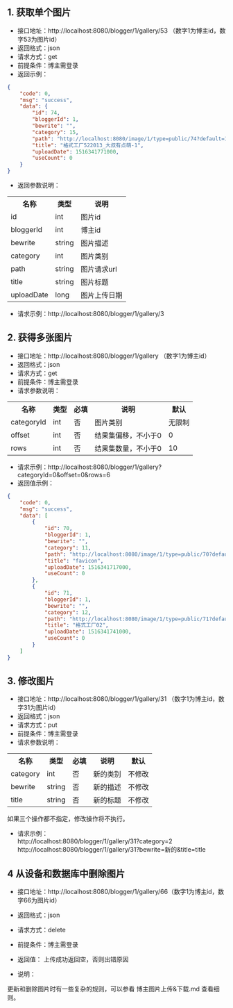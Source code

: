 
## 1. 获取单个图片
- 接口地址：http://localhost:8080/blogger/1/gallery/53 （数字1为博主id，数字53为图片id）
- 返回格式：json
- 请求方式：get
- 前提条件：博主需登录
- 返回示例：
```json
{
    "code": 0,
    "msg": "success",
    "data": {
        "id": 74,
        "bloggerId": 1,
        "bewrite": "",
        "category": 15,
        "path": "http://localhost:8080/image/1/type=public/74?default=15",
        "title": "格式工厂522013_大叔有点萌-1",
        "uploadDate": 1516341771000,
        "useCount": 0
    }
}
```
- 返回参数说明：
<table>
<tr>
<th>名称</th>
<th>类型</th>
<th>说明</th>
</tr>
<tr>
<td>id</td>
<td>int</td>
<td>图片id</td>
</tr>
<tr>
<td>bloggerId</td>
<td>int</td>
<td>博主id</td>
</tr>
<tr>
<td>bewrite</td>
<td>string</td>
<td>图片描述</td>
</tr>
<tr>
<td>category</td>
<td>int</td>
<td>图片类别</td>
</tr>
<tr>
<td>path</td>
<td>string</td>
<td>图片请求url</td>
</tr>
<tr>
<td>title</td>
<td>string</td>
<td>图片标题</td>
</tr>
<tr>
<td>uploadDate</td>
<td>long</td>
<td>图片上传日期</td>
</tr>
</table>

- 请求示例：http://localhost:8080/blogger/1/gallery/3

## 2. 获得多张图片
- 接口地址：http://localhost:8080/blogger/1/gallery （数字1为博主id）
- 返回格式：json
- 请求方式：get
- 前提条件：博主需登录
- 请求参数说明：
<table>
<tr>
<th>名称</th>
<th>类型</th>
<th>必填</th>
<th>说明</th>
<th>默认</th>
</tr>
<tr>
<td>categoryId</td>
<td>int</td>
<td>否</td>
<td>图片类别</td>
<td>无限制</td>
</tr>
<tr>
<td>offset</td>
<td>int</td>
<td>否</td>
<td>结果集偏移，不小于0</td>
<td>0</td>
</tr>
<tr>
<td>rows</td>
<td>int</td>
<td>否</td>
<td>结果集数量，不小于0</td>
<td>10</td>
</tr>
</table>

- 请求示例：http://localhost:8080/blogger/1/gallery?categoryId=0&offset=0&rows=6
- 返回值示例：
```json
{
    "code": 0,
    "msg": "success",
    "data": [
        {
            "id": 70,
            "bloggerId": 1,
            "bewrite": "",
            "category": 11,
            "path": "http://localhost:8080/image/1/type=public/70?default=15",
            "title": "favicon",
            "uploadDate": 1516341717000,
            "useCount": 0
        },
        {
            "id": 71,
            "bloggerId": 1,
            "bewrite": "",
            "category": 12,
            "path": "http://localhost:8080/image/1/type=public/71?default=15",
            "title": "格式工厂02",
            "uploadDate": 1516341741000,
            "useCount": 0
        }
    ]
}
```
## 3. 修改图片
- 接口地址：http://localhost:8080/blogger/1/gallery/31 （数字1为博主id，数字31为图片id）
- 返回格式：json
- 请求方式：put
- 前提条件：博主需登录
- 请求参数说明：
<table>
<tr>
<th>名称</th>
<th>类型</th>
<th>必填</th>
<th>说明</th>
<th>默认</th>
</tr>
<tr>
<td>category</td>
<td>int</td>
<td>否</td>
<td>新的类别</td>
<td>不修改</td>
</tr>
<tr>
<td>bewrite</td>
<td>string</td>
<td>否</td>
<td>新的描述</td>
<td>不修改</td>
</tr>
<tr>
<td>title</td>
<td>string</td>
<td>否</td>
<td>新的标题</td>
<td>不修改</td>
</tr>
</table>
如果三个操作都不指定，修改操作将不执行。

- 请求示例：<br>
http://localhost:8080/blogger/1/gallery/31?category=2<br>
http://localhost:8080/blogger/1/gallery/31?bewrite=新的&title=title


## 4 从设备和数据库中删除图片
- 接口地址：http://localhost:8080/blogger/1/gallery/66（数字1为博主id，数字66为图片id）
- 返回格式：json
- 请求方式：delete
- 前提条件：博主需登录
- 返回值：
上传成功返回空，否则出错原因


- 说明：

更新和删除图片时有一些复杂的规则，可以参看 博主图片上传&下载.md 查看细则。